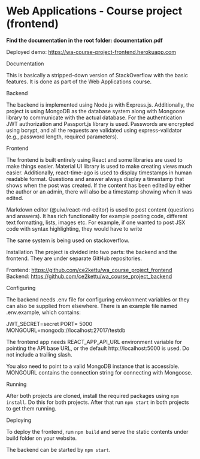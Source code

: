 # Web Applications - Course project (frontend)

**Find the documentation in the root folder: documentation.pdf**

Deployed demo: https://wa-course-project-frontend.herokuapp.com

Documentation

This is basically a stripped-down version of StackOverflow with the basic features. It is done as part of the Web Applications course.

Backend

The backend is implemented using Node.js with Express.js. Additionally, the project is using
MongoDB as the database system along with Mongoose library to communicate with the actual
database. For the authentication JWT authorization and Passport.js library is used. Passwords are
encrypted using bcrypt, and all the requests are validated using express-validator (e.g., password
length, required parameters).

Frontend

The frontend is built entirely using React and some libraries are used to make things easier.
Material UI library is used to make creating views much easier. Additionally, react-time-ago is
used to display timestamps in human readable format. Questions and answer always display a
timestamp that shows when the post was created. If the content has been edited by either the author
or an admin, there will also be a timestamp showing when it was edited.

Markdown editor (@uiw/react-md-editor) is used to post content (questions and answers). It has
rich functionality for example posting code, different text formatting, lists, images etc. For
example, if one wanted to post JSX code with syntax highlighting, they would have to write

The same system is being used on stackoverflow.

Installation
The project is divided into two parts: the backend and the frontend. They are under separate
GitHub repositories.

Frontend: https://github.com/ce2kettu/wa_course_project_frontend
Backend: https://github.com/ce2kettu/wa_course_project_backend

Configuring

The backend needs .env file for configuring environment variables or they can also be supplied
from elsewhere. There is an example file named .env.example, which contains:

JWT_SECRET=secret
PORT= 5000
MONGOURL=mongodb://localhost:27017/testdb

The frontend app needs REACT_APP_API_URL environment variable for pointing the API base
URL, or the default http://localhost:5000 is used. Do not include a trailing slash.

You also need to point to a valid MongoDB instance that is accessible. MONGOURL contains the
connection string for connecting with Mongoose.

Running

After both projects are cloned, install the required packages using `npm install`. Do this for both
projects. After that run `npm start` in both projects to get them running.

Deploying

To deploy the frontend, run `npm build` and serve the static contents under build folder on your
website.

The backend can be started by `npm start`.
